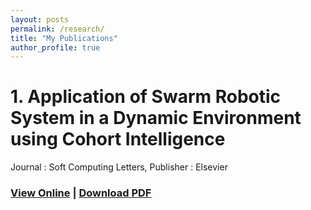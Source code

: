 ```yaml
---
layout: posts
permalink: /research/
title: "My Publications"
author_profile: true
---
```


# 1. Application of Swarm Robotic System in a Dynamic Environment using Cohort Intelligence
  Journal : Soft Computing Letters, Publisher : Elsevier
### [View Online](https://www.sciencedirect.com/science/article/pii/S2666222120300058) | [Download PDF](https://reader.elsevier.com/reader/sd/pii/S2666222120300058?token=F6C8477A3DBF48521CB72342FB373633AF514F69EF1335589AAD5C4F0935573519E1F2B0FAFE87271F8DC4D7143C61F8)

